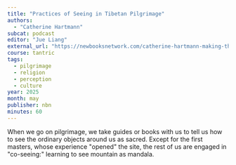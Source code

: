```yaml
---
title: "Practices of Seeing in Tibetan Pilgrimage"
authors:
  - "Catherine Hartmann"
subcat: podcast
editor: "Jue Liang"
external_url: "https://newbooksnetwork.com/catherine-hartmann-making-the-invisible-real-practice-of-seeing-in-tibetan-pilgrimage-oxford-up-2025"
course: tantric
tags:
  - pilgrimage
  - religion
  - perception
  - culture
year: 2025
month: may
publisher: nbn
minutes: 60
---
```


When we go on pilgrimage, we take guides or books with us to tell us how to see the ordinary objects around us as sacred.
Except for the first masters, whose experience "opened" the site, the rest of us are engaged in "co-seeing:" learning to see mountain as mandala.
